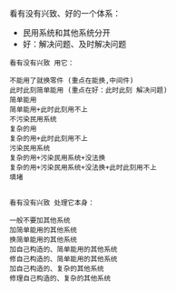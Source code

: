 
看有没有兴致、好的一个体系：

- 民用系统和其他系统分开
- 好：解决问题、及时解决问题

```
看有没有兴致 用它：

不能用了就换零件 (重点在能换,中间件)
此时此刻简单能用 (重点在好：此时此刻 解决问题)
简单能用
简单能用+此时此刻用不上
不污染民用系统
复杂的用
复杂的用+此时此刻用不上
污染民用系统
复杂的用+污染民用系统+没法换
复杂的用+污染民用系统+没法换+此时此刻用不上
填堵


看有没有兴致 处理它本身：

一般不要加其他系统
加简单能用的其他系统
换简单能用的其他系统
加自己构造的、简单能用的其他系统
修自己构造的、简单能用的其他系统
加自己构造的、复杂的其他系统
修理自己构造的、复杂的其他系统


```

